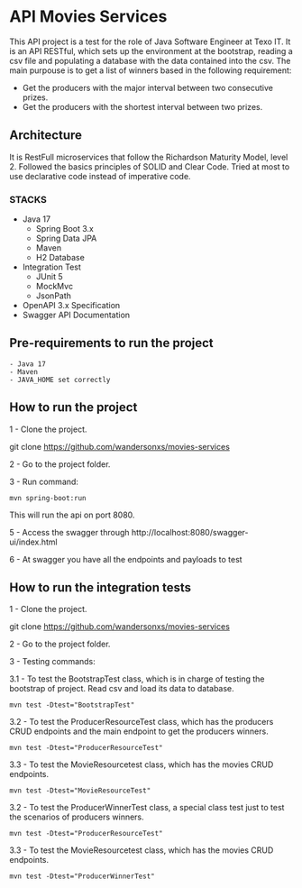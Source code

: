 # API Movies Services
This API project is a test for the role of Java Software Engineer at Texo IT.
It is an API RESTful, which sets up the environment at the bootstrap, reading a csv file and
populating a database with the data contained into the csv.
The main purpouse is to get a list of winners based in the following requirement:
- Get the producers with the major interval between two consecutive prizes.
- Get the producers with the shortest interval between two prizes.

## Architecture
It is RestFull microservices that follow the Richardson Maturity Model, level 2.
Followed the basics principles of SOLID and Clear Code.
Tried at most to use declarative code instead of imperative code.

### STACKS
- Java 17
    - Spring Boot 3.x
    - Spring Data JPA
    - Maven
    - H2 Database
- Integration Test 
  - JUnit 5
  - MockMvc
  - JsonPath
- OpenAPI 3.x Specification
- Swagger API Documentation

## Pre-requirements to run the project
    - Java 17
    - Maven
    - JAVA_HOME set correctly

## How to run the project 

1 - Clone the project.

git clone https://github.com/wandersonxs/movies-services

2 - Go to the project folder.

3 - Run command:

```
mvn spring-boot:run
```

This will run the api on port 8080.

5 - Access the swagger through http://localhost:8080/swagger-ui/index.html

6 - At swagger you have all the endpoints and payloads to test

## How to run the integration tests 

1 - Clone the project.

git clone https://github.com/wandersonxs/movies-services

2 - Go to the project folder.

3 - Testing commands:

3.1 - To test the BootstrapTest class, which is in charge of testing the bootstrap of project. Read csv and load its data to
database.

```
mvn test -Dtest="BootstrapTest"
```

3.2 - To test the ProducerResourceTest class, which has the producers CRUD endpoints and the main endpoint to get the 
producers winners.

```
mvn test -Dtest="ProducerResourceTest"
```

3.3 - To test the MovieResourcetest class, which has the movies CRUD endpoints.

```
mvn test -Dtest="MovieResourceTest"
```

3.2 - To test the ProducerWinnerTest class, a special class test just to test the scenarios of producers winners.

```
mvn test -Dtest="ProducerResourceTest"
```

3.3 - To test the MovieResourcetest class, which has the movies CRUD endpoints.

```
mvn test -Dtest="ProducerWinnerTest"

